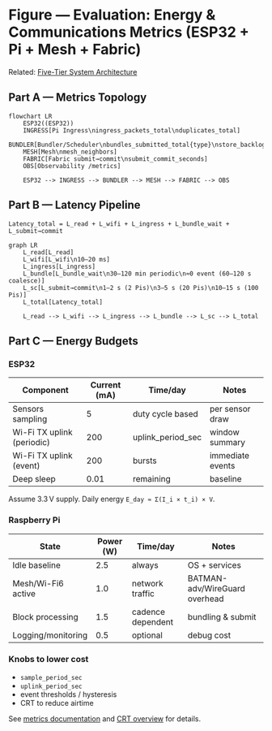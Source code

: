# Figure — Evaluation: Energy & Communications Metrics (ESP32 + Pi + Mesh + Fabric)

Related: [Five-Tier System Architecture](figure1_three_tier_system_architecture.md)

## Part A — Metrics Topology

```mermaid
flowchart LR
    ESP32((ESP32))
    INGRESS[Pi Ingress\ningress_packets_total\nduplicates_total]
    BUNDLER[Bundler/Scheduler\nbundles_submitted_total{type}\nstore_backlog_files\nevents_rate_limited_total]
    MESH[Mesh\nmesh_neighbors]
    FABRIC[Fabric submit→commit\nsubmit_commit_seconds]
    OBS[Observability /metrics]

    ESP32 --> INGRESS --> BUNDLER --> MESH --> FABRIC --> OBS
```

## Part B — Latency Pipeline

`Latency_total = L_read + L_wifi + L_ingress + L_bundle_wait + L_submit→commit`

```mermaid
graph LR
    L_read[L_read]
    L_wifi[L_wifi\n10–20 ms]
    L_ingress[L_ingress]
    L_bundle[L_bundle_wait\n30–120 min periodic\n≈0 event (60–120 s coalesce)]
    L_sc[L_submit→commit\n1–2 s (2 Pis)\n3–5 s (20 Pis)\n10–15 s (100 Pis)]
    L_total[Latency_total]

    L_read --> L_wifi --> L_ingress --> L_bundle --> L_sc --> L_total
```

## Part C — Energy Budgets

### ESP32

| Component | Current (mA) | Time/day | Notes |
| --- | --- | --- | --- |
| Sensors sampling | 5 | duty cycle based | per sensor draw |
| Wi-Fi TX uplink (periodic) | 200 | uplink_period_sec | window summary |
| Wi-Fi TX uplink (event) | 200 | bursts | immediate events |
| Deep sleep | 0.01 | remaining | baseline |

Assume 3.3 V supply. Daily energy `E_day ≈ Σ(I_i × t_i) × V`.

### Raspberry Pi

| State | Power (W) | Time/day | Notes |
| --- | --- | --- | --- |
| Idle baseline | 2.5 | always | OS + services |
| Mesh/Wi-Fi6 active | 1.0 | network traffic | BATMAN-adv/WireGuard overhead |
| Block processing | 1.5 | cadence dependent | bundling & submit | 
| Logging/monitoring | 0.5 | optional | debug cost |

### Knobs to lower cost

- `sample_period_sec`
- `uplink_period_sec`
- event thresholds / hysteresis
- CRT to reduce airtime

See [metrics documentation](../docs/metrics.md) and [CRT overview](../docs/crt.md) for details.

